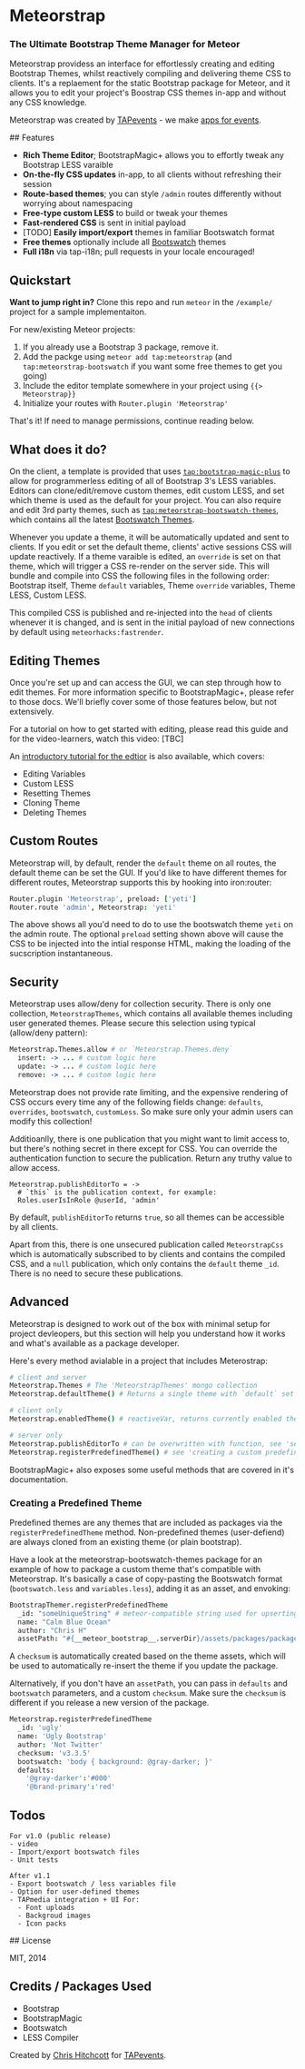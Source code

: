# Meteorstrap

### The Ultimate Bootstrap Theme Manager for Meteor

Meteorstrap providess an interface for effortlessly creating and editing Bootstrap Themes, whilst reactively compiling and delivering theme CSS to clients. It's a replaement for the static Bootstrap package for Meteor, and it allows you to edit your project's Boostrap CSS themes in-app and without any CSS knowledge.

Meteorstrap was created by [TAPevents](http://github.com/tapevents) - we make [apps for events](http://tapevents.com).

## Features

* **Rich Theme Editor**; BootstrapMagic+ allows you to effortly tweak any Bootstrap LESS varaible
* **On-the-fly CSS updates** in-app, to all clients without refreshing their session
* **Route-based themes**; you can style `/admin` routes differently without worrying about namespacing
* **Free-type custom LESS** to build or tweak your themes
* **Fast-rendered CSS** is sent in initial payload
* [TODO] **Easily import/export** themes in familiar Bootswatch format
* **Free themes** optionally include all [Bootswatch](http://bootswatch.com) themes
* **Full i18n** via tap-i18n; pull requests in your locale encouraged!

## Quickstart

**Want to jump right in?** Clone this repo and run `meteor` in the `/example/` project for a sample implementaiton.

For new/existing Meteor projects: 

1. If you already use a Bootstrap 3 package, remove it.
2. Add the packge using `meteor add tap:meteorstrap` (and `tap:meteorstrap-bootswatch` if you want some free themes to get you going)
3. Include the editor template somewhere in your project using `{{> Meteorstrap}}`
4. Initialize your routes with `Router.plugin 'Meteorstrap'`

That's it! If need to manage permissions, continue reading below.

## What does it do?

On the client, a template is provided that uses [`tap:bootstrap-magic-plus`](https://github.com/hitchcott/meteor-bootstrap-magic) to allow for programmerless editing of all of Bootstrap 3's LESS variables. Editors can clone/edit/remove custom themes, edit custom LESS, and set which theme is used as the default for your project. You can also require and edit 3rd party themes, such as [`tap:meteorstrap-bootswatch-themes`](https://github.com/tapevents/meteorstrap-bootswatch-themes), which contains all the latest [Bootswatch Themes](https://bootswatch.com/).

Whenever you update a theme, it will be automatically updated and sent to clients. If you edit or set the default theme, clients' active sessions CSS will update reactively. If a theme varaible is edited, an `override` is set on that theme, which will trigger a CSS re-render on the server side. This will bundle and compile into CSS the following files in the following order: Bootstrap itself, Theme `default` variables, Theme `override` variables, Theme LESS, Custom LESS.

This compiled CSS is published and re-injected into the `head` of clients whenever it is changed, and is sent in the initial payload of new connections by default using `meteorhacks:fastrender`.

## Editing Themes

Once you're set up and can access the GUI, we can step through how to edit themes. For more information specific to BootstrapMagic+, please refer to those docs. We'll briefly cover some of those features below, but not extensively.

For a tutorial on how to get started with editing, please read this guide and for the video-learners, watch this video: [TBC]

An [introductory tutorial for the edtior](https://github.com/tapevents/meteorstrap/TUTORIAL.md) is also available, which covers:

* Editing Variables
* Custom LESS
* Resetting Themes
* Cloning Theme
* Deleting Themes

## Custom Routes

Meteorstrap will, by default, render the `default` theme on all routes, the default theme can be set the GUI. If you'd like to have different themes for different routes, Meteorstrap supports this by hooking into iron:router:

```coffeescript
Router.plugin 'Meteorstrap', preload: ['yeti']
Router.route 'admin', Meteorstrap: 'yeti'
```

The above shows all you'd need to do to use the bootswatch theme `yeti` on the admin route. The optional `preload` setting shown above will cause the CSS to be injected into the intial response HTML, making the loading of the sucscription instantaneous.

## Security

Meteorstrap uses allow/deny for collection security. There is only one collection, `MeteorstrapThemes`, which contains all available themes including user generated themes. Please secure this selection using typical (allow/deny pattern):

```coffeescript
Meteorstrap.Themes.allow # or `Meteorstrap.Themes.deny`
  insert: -> ... # custom logic here
  update: -> ... # custom logic here
  remove: -> ... # custom logic here
```

Meteorstrap does not provide rate limiting, and the expensive rendering of CSS occurs every time any of the following fields change: `defaults`, `overrides`, `bootswatch`, `customLess`. So make sure only your admin users can modify this collection!

Additioanlly, there is one publication that you might want to limit access to, but there's nothing secret in there except for CSS. You can override the authentication function to secure the publication. Return any truthy value to allow access.

```
Meteorstrap.publishEditorTo = ->
  # `this` is the publication context, for example:
  Roles.userIsInRole @userId, 'admin'
```

By default, `publishEditorTo` returns `true`, so all themes can be accessible by all clients.

Apart from this, there is one unsecured publication called `MeteorstrapCss` which is automatically subscribed to by clients and contains the compiled CSS, and a `null` publication, which only contains the `default` theme `_id`. There is no need to secure these publications.

## Advanced

Meteorstrap is designed to work out of the box with minimal setup for project devleopers, but this section will help you understand how it works and what's available as a package developer.

Here's every method avialable in a project that includes Meterostrap:

```coffeescript
# client and server
Meteorstrap.Themes # The 'MeteorstrapThemes' mongo collection
Meteorstrap.defaultTheme() # Returns a single theme with `default` set to `true`

# client only
Meteorstrap.enabledTheme() # reactiveVar, returns currently enabled theme

# server only
Meteorstrap.publishEditorTo # can be overwritten with function, see 'security' above
Meteorstrap.registerPredefinedTheme() # see 'creating a custom predefined theme' below
```

BootstrapMagic+ also exposes some useful methods that are covered in it's documentation.


### Creating a Predefined Theme

Predefined themes are any themes that are included as packages via the `registerPredefinedTheme` method. Non-predefined themes (user-defiend) are always cloned from an existing theme (or plain bootstrap).

Have a look at the meteorstrap-bootswatch-themes package for an example of how to package a custom theme that's compatible with Meteorstrap. It's basically a case of copy-pasting the Bootswatch format (`bootswatch.less` and `variables.less`), adding it as an asset, and envoking:

```coffeescript
BootstrapThemer.registerPredefinedTheme
  _id: "someUniqueString" # meteor-compatible string used for upserting this theme
  name: "Calm Blue Ocean"
  author: "Chris H"
  assetPath: "#{__meteor_bootstrap__.serverDir}/assets/packages/package_name/theme"   

```

A `checksum` is automatically created based on the theme assets, which will be used to automatically re-insert the theme if you update the package.

Alternatively, if you don't have an `assetPath`, you can pass in `defaults` and `bootswatch` parameters, and a custom `checksum`. Make sure the `checksum` is different if you release a new version of the package.

```coffeescript
Meteorstrap.registerPredefinedTheme
  _id: 'ugly'
  name: 'Ugly Bootstrap'
  author: 'Not Twitter'
  checksum: 'v3.3.5'
  bootswatch: 'body { background: @gray-darker; }'
  defaults:
  	'@gray-darker':'#000'
  	'@brand-primary':'red'
```

## Todos

```
For v1.0 (public release)
- video
- Import/export bootswatch files
- Unit tests

After v1.1
- Export bootswatch / less variables file
- Option for user-defined themes
- TAPmedia integration + UI For:
  - Font uploads
  - Backgroud images
  - Icon packs
```

## License

MIT, 2014

## Credits / Packages Used

* Bootstrap
* BootstrapMagic
* Bootswatch
* LESS Compiler

Created by [Chris Hitchcott](http://github.com/hitchcott) for [TAPevents](http://tapevents.com).